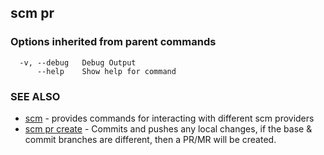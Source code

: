 ## scm pr



### Options inherited from parent commands

```
  -v, --debug   Debug Output
      --help    Show help for command
```

### SEE ALSO

* [scm](scm.md)	 - provides commands for interacting with different scm providers
* [scm pr create](scm_pr_create.md)	 - Commits and pushes any local changes, if the base & commit branches are different, then a PR/MR will be created.


